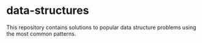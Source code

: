 # data-structures
This repository contains solutions to popular data structure problems using the most common patterns.
